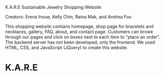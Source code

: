 
K.A.R.E Sustainable Jewelry Shopping Website

Creators: Erena Inoue, Kelly Chin, Raina Mak, and Andrea Foo

This shopping website contians homepage, shop page for bracelets and necklaces, gallery,
FAQ, about, and contact page. Customers can browe through our pages and click on boxes next
to each item to "place an order". The backend server has not been developed, only the frontend.
We used HTML, CSS, and JavaScript (JQuery) to create this website.
# K.A.R.E
